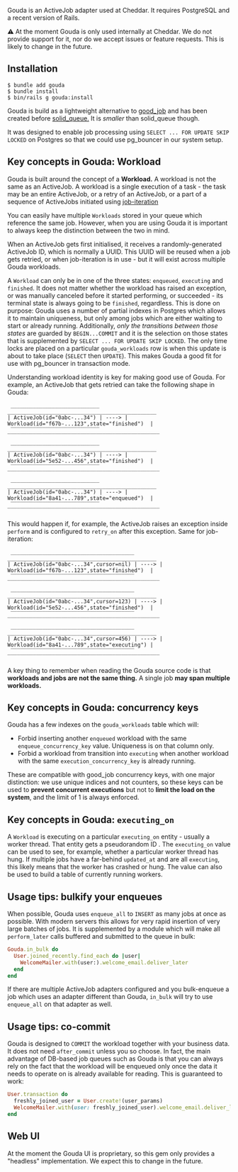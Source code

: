 Gouda is an ActiveJob adapter used at Cheddar. It requires PostgreSQL and a recent version of Rails.

⚠️ At the moment Gouda is only used internally at Cheddar. We do not provide support for it, nor do we accept
issues or feature requests. This is likely to change in the future.

## Installation

```
$ bundle add gouda
$ bundle install
$ bin/rails g gouda:install
```

Gouda is build as a lightweight alternative to [good_job](https://github.com/bensheldon/good_job) and has been created before [solid_queue.](https://github.com/rails/solid_queue/)
It is _smaller_ than solid_queue though.

It was designed to enable job processing using `SELECT ... FOR UPDATE SKIP LOCKED` on Postgres so that we could use pg_bouncer in our system setup. 


## Key concepts in Gouda: Workload

Gouda is built around the concept of a **Workload.** A workload is not the same as an ActiveJob. A workload is a single execution of a task - the task may be an entire ActiveJob, or a retry of an ActiveJob, or a part of a sequence of ActiveJobs initiated using [job-iteration](https://github.com/shopify/job-iteration)

You can easily have multiple `Workloads` stored in your queue which reference the same job. However, when you are using Gouda it is important to always keep the distinction between the two in mind.

When an ActiveJob gets first initialised, it receives a randomly-generated ActiveJob ID, which is normally a UUID. This UUID will be reused when a job gets retried, or when job-iteration is in use - but it will exist across multiple Gouda workloads.

A `Workload` can only be in one of the three states: `enqueued`, `executing` and `finished`. It does not matter whether the workload has raised an exception, or was manually canceled before it started performing, or succeeded - its terminal state is always going to be `finished`, regardless. This is done on purpose: Gouda uses a number of partial indexes in Postgres which allows it to maintain uniqueness, but only among jobs which are either waiting to start or already running. Additionally, _only the transitions between those states_ are guarded by `BEGIN...COMMIT` and it is the selection on those states that is supplemented by `SELECT ... FOR UPDATE SKIP LOCKED`. The only time locks are placed on a particular `gouda_workloads` row is when this update is about to take place (`SELECT` then `UPDATE`). This makes Gouda a good fit for use with pg_bouncer in transaction mode.

Understanding workload identity is key for making good use of Gouda. For example, an ActiveJob that gets retried can take the following shape in Gouda:

```
 ____________________________         _______________________________________________
| ActiveJob(id="0abc-...34") | ----> |  Workload(id="f67b-...123",state="finished")  |
 ‾‾‾‾‾‾‾‾‾‾‾‾‾‾‾‾‾‾‾‾‾‾‾‾‾‾‾‾        ‾‾‾‾‾‾‾‾‾‾‾‾‾‾‾‾‾‾‾‾‾‾‾‾‾‾‾‾‾‾‾‾‾‾‾‾‾‾‾‾‾‾‾‾‾‾‾‾
 ____________________________         _______________________________________________
| ActiveJob(id="0abc-...34") | ----> |  Workload(id="5e52-...456",state="finished")  |
 ‾‾‾‾‾‾‾‾‾‾‾‾‾‾‾‾‾‾‾‾‾‾‾‾‾‾‾‾        ‾‾‾‾‾‾‾‾‾‾‾‾‾‾‾‾‾‾‾‾‾‾‾‾‾‾‾‾‾‾‾‾‾‾‾‾‾‾‾‾‾‾‾‾‾‾‾‾
 ____________________________         _______________________________________________
| ActiveJob(id="0abc-...34") | ----> |  Workload(id="8a41-...789",state="enqueued")  |
 ‾‾‾‾‾‾‾‾‾‾‾‾‾‾‾‾‾‾‾‾‾‾‾‾‾‾‾‾        ‾‾‾‾‾‾‾‾‾‾‾‾‾‾‾‾‾‾‾‾‾‾‾‾‾‾‾‾‾‾‾‾‾‾‾‾‾‾‾‾‾‾‾‾‾‾‾‾
```

This would happen if, for example, the ActiveJob raises an exception inside `perform` and is configured to `retry_on` after this exception. Same for job-iteration:

```
 _______________________________________         _______________________________________________
| ActiveJob(id="0abc-...34",cursor=nil) | ----> |  Workload(id="f67b-...123",state="finished")  |
 ‾‾‾‾‾‾‾‾‾‾‾‾‾‾‾‾‾‾‾‾‾‾‾‾‾‾‾‾‾‾‾‾‾‾‾‾‾‾‾        ‾‾‾‾‾‾‾‾‾‾‾‾‾‾‾‾‾‾‾‾‾‾‾‾‾‾‾‾‾‾‾‾‾‾‾‾‾‾‾‾‾‾‾‾‾‾‾‾
 _______________________________________         _______________________________________________
| ActiveJob(id="0abc-...34",cursor=123) | ----> |  Workload(id="5e52-...456",state="finished")  |
 ‾‾‾‾‾‾‾‾‾‾‾‾‾‾‾‾‾‾‾‾‾‾‾‾‾‾‾‾‾‾‾‾‾‾‾‾‾‾‾        ‾‾‾‾‾‾‾‾‾‾‾‾‾‾‾‾‾‾‾‾‾‾‾‾‾‾‾‾‾‾‾‾‾‾‾‾‾‾‾‾‾‾‾‾‾‾‾‾
 _______________________________________         _______________________________________________
| ActiveJob(id="0abc-...34",cursor=456) | ----> |  Workload(id="8a41-...789",state="executing") |
 ‾‾‾‾‾‾‾‾‾‾‾‾‾‾‾‾‾‾‾‾‾‾‾‾‾‾‾‾‾‾‾‾‾‾‾‾‾‾‾        ‾‾‾‾‾‾‾‾‾‾‾‾‾‾‾‾‾‾‾‾‾‾‾‾‾‾‾‾‾‾‾‾‾‾‾‾‾‾‾‾‾‾‾‾‾‾‾‾
```

A key thing to remember when reading the Gouda source code is that **workloads and jobs are not the same thing.** A single job **may span multiple workloads.**

## Key concepts in Gouda: concurrency keys

Gouda has a few indexes on the `gouda_workloads` table which will:

* Forbid inserting another `enqueued` workload with the same `enqueue_concurrency_key` value. Uniqueness is on that column only.
* Forbid a workload from transition into `executing` when another workload with the same `execution_concurrency_key` is already running.

These are compatible with good_job concurrency keys, with one major distinction: we use unique indices and not counters, so these keys can be used
to **prevent concurrent executions** but not to **limit the load on the system**, and the limit of 1 is always enforced.

## Key concepts in Gouda: `executing_on`

A `Workload` is executing on a particular `executing_on` entity - usually a worker thread. That entity gets a pseudorandom ID . The `executing_on` value can be used to see, for example, whether a particular worker thread has hung. If multiple jobs have a far-behind `updated_at` and are all `executing`, this likely means that the worker has crashed or hung. The value can also be used to build a table of currently running workers.

## Usage tips: bulkify your enqueues

When possible, Gouda uses `enqueue_all` to `INSERT` as many jobs at once as possible. With modern servers this allows for very rapid insertion of very large
batches of jobs. It is supplemented by a module which will make all `perform_later` calls buffered and submitted to the queue in bulk:

```ruby
Gouda.in_bulk do
  User.joined_recently.find_each do |user|
    WelcomeMailer.with(user:).welcome_email.deliver_later
  end
end
```

If there are multiple ActiveJob adapters configured and you bulk-enqueue a job which uses an adapter different than Gouda, `in_bulk` will try to use `enqueue_all` on that
adapter as well.

## Usage tips: co-commit

Gouda is designed to `COMMIT` the workload together with your business data. It does not need `after_commit` unless you so choose. In fact,
the main advantage of DB-based job queues such as Gouda is that you can always rely on the fact that the workload will be enqueued only
once the data it needs to operate on is already available for reading. This is guaranteed to work:

```ruby
User.transaction do
  freshly_joined_user = User.create!(user_params)
  WelcomeMailer.with(user: freshly_joined_user).welcome_email.deliver_later
end
```

## Web UI

At the moment the Gouda UI is proprietary, so this gem only provides a "headless" implementation. We expect this to change in the future.

